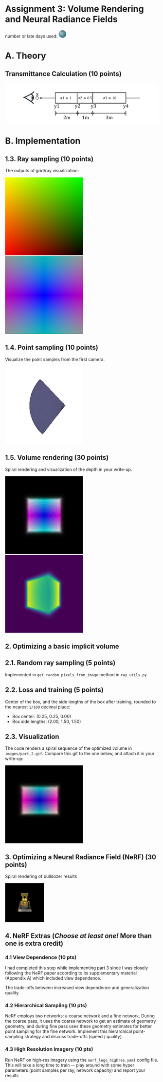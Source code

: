 # Assignment 3: Volume Rendering and Neural Radiance Fields
number or late days used:
<img src="./data/zero.png"  width="5%">

# A. Theory 
## Transmittance Calculation (10 points)

![Transmittance computation](transmittance_calculation/figure1.png)


# B. Implementation

##  1.3. Ray sampling (10 points)

The outputs of grid/ray visualization:

![Grid](images/xy_vis_0.png)    ![Rays](images/rays_0.png)

##  1.4. Point sampling (10 points)

Visualize the point samples from the first camera.

![Sample points](images/point_samp_0.png)

##  1.5. Volume rendering (30 points)
Spiral rendering and visualization of the depth in your write-up.

![Spiral Rendering of Part 1](images/part_1.gif) ![Spiral Rendering of Part 1](images/depth_2.png)


##  2. Optimizing a basic implicit volume

##  2.1. Random ray sampling (5 points)

Implemented in `get_random_pixels_from_image` method in `ray_utils.py` 

##  2.2. Loss and training (5 points)

Center of the box, and the side lengths of the box after training, rounded to the nearest `1/100` decimal place:
- Box center: (0.25, 0.25, 0.00)
- Box side lengths: (2.00, 1.50, 1.50)

##  2.3. Visualization

The code renders a spiral sequence of the optimized volume in `images/part_2.gif`. Compare this gif to the one below, and attach it in your write-up:

![Spiral Rendering of Part 2](images/part_2.gif)


##  3. Optimizing a Neural Radiance Field (NeRF) (30 points)

Spiral rendering of bulldozer results

![Spiral Rendering of Part 3](images/part_3.gif)

##  4. NeRF Extras (***Choose at least one!*** More than one is extra credit)

###  4.1 View Dependence (10 pts)

I had completed this step while implementing part 3 since I was closely following the NeRF paper according to its supplementary material (Appendix A) which included view dependence. 

The trade-offs between increased view dependence and generalization quality.

###  4.2 Hierarchical Sampling (10 pts)

NeRF employs two networks: a coarse network and a fine network. During the coarse pass, it uses the coarse network to get an estimate of geometry geometry, and during fine pass uses these geometry estimates for better point sampling for the fine network. Implement this hierarchical point-sampling strategy and discuss trade-offs (speed / quality).

###  4.3 High Resolution Imagery (10 pts)

Run NeRF on high-res imagery using the `nerf_lego_highres.yaml` config file. This will take a long time to train -- play around with some hyper parameters (point samples per ray, network capacity) and report your results